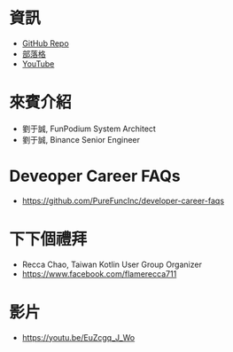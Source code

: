 # 資訊
* [GitHub Repo](https://github.com/PureFuncInc/purefunc-cafe)
* [部落格](https://purefunc.net/articles/pure-func-cafe)
* [YouTube](https://www.youtube.com/watch?v=N5GzZfXg5z0)

# 來賓介紹
* 劉于誠, FunPodium System Architect
* 劉于誠, Binance Senior Engineer

# Deveoper Career FAQs
* https://github.com/PureFuncInc/developer-career-faqs

# 下下個禮拜
* Recca Chao, Taiwan Kotlin User Group Organizer
* https://www.facebook.com/flamerecca711

# 影片
* https://youtu.be/EuZcgq_J_Wo
